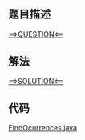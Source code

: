 ## 题目描述

[==>QUESTION<==](https://leetcode-cn.com/problems/occurrences-after-bigram/)

## 解法

[==>SOLUTION<==](https://leetcode-cn.com/problems/occurrences-after-bigram/solution/bigram-fen-ci-by-leetcode-solution-7q3e/)

## 代码

[FindOcurrences.java](https://github.com/Marshal7cc/leetcode-java/blob/master/src/string/FindOcurrences.java)


